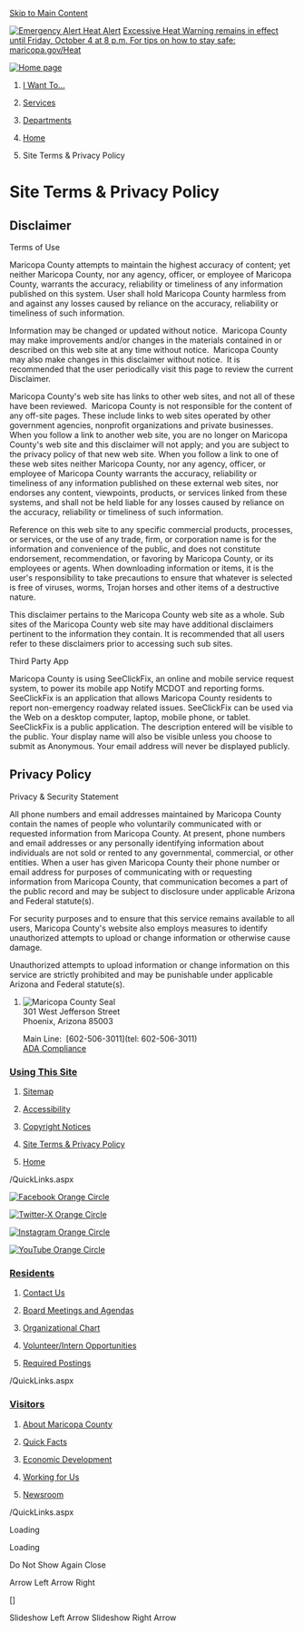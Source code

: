 [Skip to Main Content](#cccc423d86-1693-46ca-b5e3-ae7adbe76be8)

        

 [![Emergency Alert](/Common/Images/AlertCenter/alertBarBlink.svg) Heat Alert](http://www.maricopa.gov/heat) [Excessive Heat Warning remains in effect until Friday, October 4 at 8 p.m. For tips on how to stay safe: maricopa.gov/Heat](http://www.maricopa.gov/heat)

[![Home page](/ImageRepository/Document?documentID=80697)](https://www.maricopa.gov/)

 

1. [I Want To...](https://www.maricopa.gov/9/I-Want-To)
2. [Services](https://www.maricopa.gov/101/Services)
3. [Departments](https://www.maricopa.gov/27/Departments)

1. [Home](https://www.maricopa.gov/4/Home)
2. Site Terms & Privacy Policy

      

Site Terms & Privacy Policy
===========================

  

**Disclaimer** 
---------------

Terms of Use

Maricopa County attempts to maintain the highest accuracy of content; yet neither Maricopa County, nor any agency, officer, or employee of Maricopa County, warrants the accuracy, reliability or timeliness of any information published on this system. User shall hold Maricopa County harmless from and against any losses caused by reliance on the accuracy, reliability or timeliness of such information.

Information may be changed or updated without notice.  Maricopa County may make improvements and/or changes in the materials contained in or described on this web site at any time without notice.  Maricopa County may also make changes in this disclaimer without notice.  It is recommended that the user periodically visit this page to review the current Disclaimer.

Maricopa County's web site has links to other web sites, and not all of these have been reviewed.  Maricopa County is not responsible for the content of any off-site pages. These include links to web sites operated by other government agencies, nonprofit organizations and private businesses. When you follow a link to another web site, you are no longer on Maricopa County's web site and this disclaimer will not apply; and you are subject to the privacy policy of that new web site. When you follow a link to one of these web sites neither Maricopa County, nor any agency, officer, or employee of Maricopa County warrants the accuracy, reliability or timeliness of any information published on these external web sites, nor endorses any content, viewpoints, products, or services linked from these systems, and shall not be held liable for any losses caused by reliance on the accuracy, reliability or timeliness of such information.

Reference on this web site to any specific commercial products, processes, or services, or the use of any trade, firm, or corporation name is for the information and convenience of the public, and does not constitute endorsement, recommendation, or favoring by Maricopa County, or its employees or agents. When downloading information or items, it is the user's responsibility to take precautions to ensure that whatever is selected is free of viruses, worms, Trojan horses and other items of a destructive nature.

This disclaimer pertains to the Maricopa County web site as a whole. Sub sites of the Maricopa County web site may have additional disclaimers pertinent to the information they contain. It is recommended that all users refer to these disclaimers prior to accessing such sub sites.

Third Party App

Maricopa County is using SeeClickFix, an online and mobile service request system, to power its mobile app Notify MCDOT and reporting forms. SeeClickFix is an application that allows Maricopa County residents to report non-emergency roadway related issues. SeeClickFix can be used via the Web on a desktop computer, laptop, mobile phone, or tablet. SeeClickFix is a public application. The description entered will be visible to the public. Your display name will also be visible unless you choose to submit as Anonymous. Your email address will never be displayed publicly.

  

**Privacy Policy**
------------------

Privacy & Security Statement

All phone numbers and email addresses maintained by Maricopa County contain the names of people who voluntarily communicated with or requested information from Maricopa County. At present, phone numbers and email addresses or any personally identifying information about individuals are not sold or rented to any governmental, commercial, or other entities. When a user has given Maricopa County their phone number or email address for purposes of communicating with or requesting information from Maricopa County, that communication becomes a part of the public record and may be subject to disclosure under applicable Arizona and Federal statute(s).  
  
For security purposes and to ensure that this service remains available to all users, Maricopa County's website also employs measures to identify unauthorized attempts to upload or change information or otherwise cause damage.  
  
Unauthorized attempts to upload information or change information on this service are strictly prohibited and may be punishable under applicable Arizona and Federal statute(s).

1. ![Maricopa County Seal](/ImageRepository/Document?documentID=51001 "Maricopa County Seal")  
    301 West Jefferson Street  
    Phoenix, Arizona 85003  
      
    Main Line:  [602-506-3011](tel: 602-506-3011)  
    [ADA Compliance](https://www.maricopa.gov/5728/ADA-Compliance)
    

### [Using This Site](https://www.maricopa.gov/QuickLinks.aspx?CID=555)

1. [Sitemap](https://www.maricopa.gov/sitemap)
    
2. [Accessibility](https://www.maricopa.gov/Accessibility)
    
3. [Copyright Notices](https://www.maricopa.gov/site/copyright)
    
4. [Site Terms & Privacy Policy](https://www.maricopa.gov/124/Privacy-Policy)
    
5. [Home](https://www.maricopa.gov/)
    

/QuickLinks.aspx

[![Facebook Orange Circle](/ImageRepository/Document?documentID=87799)](https://www.facebook.com/maricopacountyaz)

[![Twitter-X Orange Circle](/ImageRepository/Document?documentID=87801)](https://twitter.com/maricopacounty)

[![Instagram Orange Circle](/ImageRepository/Document?documentID=87797)](https://www.instagram.com/maricopacounty)

[![YouTube Orange Circle](/ImageRepository/Document?documentID=87803)](https://www.youtube.com/user/MaricopaVideo)

### [Residents](https://www.maricopa.gov/QuickLinks.aspx?CID=558)

1. [Contact Us](https://www.maricopa.gov/5342/Staff-by-Common-Requests)
    
2. [Board Meetings and Agendas](https://www.maricopa.gov/324/Board-of-Supervisors-Meeting-Information)
    
3. [Organizational Chart](https://www.maricopa.gov/DocumentCenter/View/13710/County-Organizational-Chart?bidId=)
    
4. [Volunteer/Intern Opportunities](https://www.maricopa.gov/3901/Employment-Initiatives)
    
5. [Required Postings](https://www.maricopa.gov/3872/Required-Postings)
    

/QuickLinks.aspx

### [Visitors](https://www.maricopa.gov/QuickLinks.aspx?CID=554)

1. [About Maricopa County](https://www.maricopa.gov/5289/Maricopa-County)
    
2. [Quick Facts](https://www.maricopa.gov/3598/About-Maricopa-County)
    
3. [Economic Development](https://www.maricopa.gov/1618/Economic-Development)
    
4. [Working for Us](https://www.maricopa.gov/3776/Human-Resources)
    
5. [Newsroom](https://www.maricopa.gov/5350/County-News)
    

/QuickLinks.aspx

Loading

Loading

Do Not Show Again Close

Arrow Left Arrow Right

\[\]

Slideshow Left Arrow Slideshow Right Arrow